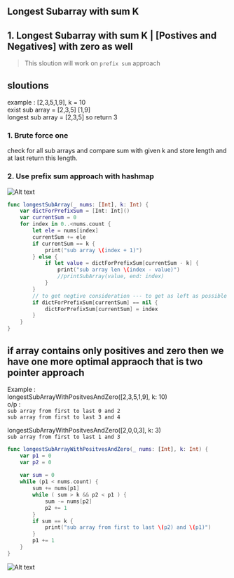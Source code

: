 ## Longest Subarray with sum K


## 1. Longest Subarray with sum K | [Postives and Negatives] with zero as well 

> This sloution will work on `prefix sum` approach

## sloutions 

example : [2,3,5,1,9], k = 10  
exist sub array = [2,3,5] [1,9]  
longest sub array = [2,3,5] so return 3


### 1. Brute force one   

check for all sub arrays and compare sum with given k and store length and at last return this length.

### 2. Use prefix sum approach with hashmap   

![Alt text](/images_arr/prefixSum.png)

```swift
func longestSubArray(_ nums: [Int], k: Int) {
    var dictForPrefixSum = [Int: Int]()
    var currentSum = 0    
    for index in 0..<nums.count {
        let ele = nums[index]
        currentSum += ele
        if currentSum == k {
            print("sub array \(index + 1)")
        } else {
            if let value = dictForPrefixSum[currentSum - k] {
                print("sub array len \(index - value)")
                //printSubArray(value, end: index)
            }
        }
        // to get negtive consideration --- to get as left as possible for example [2,0,0,3] and max length subarray is [0,0,3] with k = 3
        if dictForPrefixSum[currentSum] == nil {
            dictForPrefixSum[currentSum] = index
        }
    }
}
```


## if array contains only positives and zero then we have one more optimal appraoch that is two pointer approach 

Example :   
longestSubArrayWithPositvesAndZero([2,3,5,1,9], k: 10)  
o/p :       
`sub array from first to last 0 and 2`  
`sub array from first to last 3 and 4`

longestSubArrayWithPositvesAndZero([2,0,0,3], k: 3)   
`sub array from first to last 1 and 3`


```swift
func longestSubArrayWithPositvesAndZero(_ nums: [Int], k: Int) {
    var p1 = 0
    var p2 = 0
    
    var sum = 0
    while (p1 < nums.count) {
        sum += nums[p1]
        while ( sum > k && p2 < p1 ) {
            sum -= nums[p2]
            p2 += 1
        }
        if sum == k {
            print("sub array from first to last \(p2) and \(p1)")
        }
        p1 += 1
    }
}

```

![Alt text](/images_arr/prefixSumwithPostive&zero.png)
